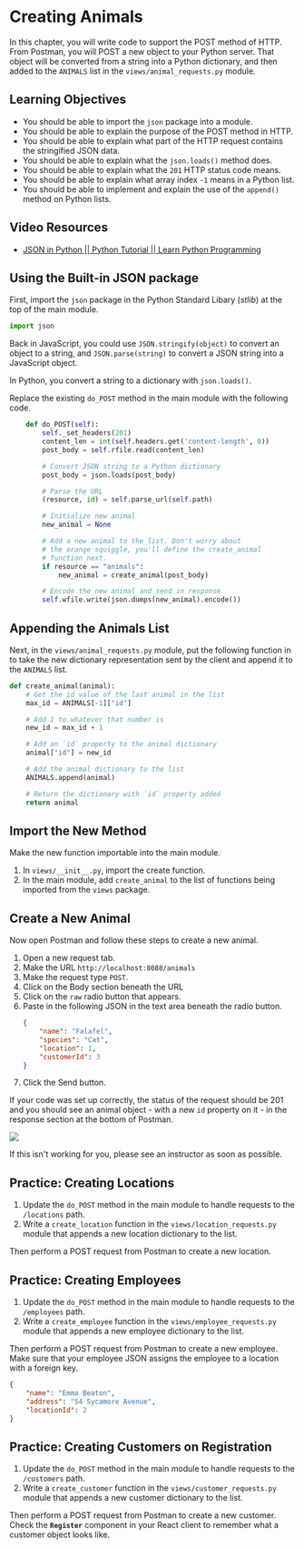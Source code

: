 # Creating Animals

In this chapter, you will write code to support the POST method of HTTP. From Postman, you will POST a new object to your Python server. That object will be converted from a string into a Python dictionary, and then added to the `ANIMALS` list in the `views/animal_requests.py` module.

## Learning Objectives

* You should be able to import the `json` package into a module.
* You should be able to explain the purpose of the POST method in HTTP.
* You should be able to explain what part of the HTTP request contains the stringified JSON data.
* You should be able to explain what the `json.loads()` method does.
* You should be able to explain what the `201` HTTP status code means.
* You should be able to explain what array index `-1` means in a Python list.
* You should be able to implement and explain the use of the `append()` method on Python lists.

## Video Resources

* [JSON in Python || Python Tutorial || Learn Python Programming](https://www.youtube.com/watch?v=pTT7HMqDnJw)


## Using the Built-in JSON package

First, import the `json` package in the Python Standard Libary (_stlib_) at the top of the main module.

```py
import json
```

Back in JavaScript, you could use `JSON.stringify(object)` to convert an object to a string, and `JSON.parse(string)` to convert a JSON string into a JavaScript object.

In Python, you convert a string to a dictionary with `json.loads()`.

Replace the existing `do_POST` method in the main module with the following code.

```py
    def do_POST(self):
        self._set_headers(201)
        content_len = int(self.headers.get('content-length', 0))
        post_body = self.rfile.read(content_len)

        # Convert JSON string to a Python dictionary
        post_body = json.loads(post_body)

        # Parse the URL
        (resource, id) = self.parse_url(self.path)

        # Initialize new animal
        new_animal = None

        # Add a new animal to the list. Don't worry about
        # the orange squiggle, you'll define the create_animal
        # function next.
        if resource == "animals":
            new_animal = create_animal(post_body)

        # Encode the new animal and send in response
        self.wfile.write(json.dumps(new_animal).encode())
```

## Appending the Animals List

Next, in the `views/animal_requests.py` module, put the following function in to take the new dictionary representation sent by the client and append it to the `ANIMALS` list.

```py
def create_animal(animal):
    # Get the id value of the last animal in the list
    max_id = ANIMALS[-1]["id"]

    # Add 1 to whatever that number is
    new_id = max_id + 1

    # Add an `id` property to the animal dictionary
    animal["id"] = new_id

    # Add the animal dictionary to the list
    ANIMALS.append(animal)

    # Return the dictionary with `id` property added
    return animal
```

## Import the New Method

Make the new function importable into the main module.

1. In `views/__init__.py`, import the create function.
1. In the main module, add `create_animal` to the list of functions being imported from the `views` package.

## Create a New Animal

Now open Postman and follow these steps to create a new animal.

1. Open a new request tab.
1. Make the URL `http://localhost:8088/animals`
1. Make the request type `POST`.
1. Click on the Body section beneath the URL
1. Click on the `raw` radio button that appears.
1. Paste in the following JSON in the text area beneath the radio button.
    ```json
    {
        "name": "Falafel",
        "species": "Cat",
        "location": 1,
        "customerId": 3
    }
    ```
1. Click the Send button.

If your code was set up correctly, the status of the request should be 201 and you should see an animal object - with a new `id` property on it - in the response section at the bottom of Postman.

![](./images/python-kennel-create-animal.gif)

If this isn't working for you, please see an instructor as soon as possible.

## Practice: Creating Locations

1. Update the `do_POST` method in the main module to handle requests to the `/locations` path.
1. Write a `create_location` function in the `views/location_requests.py` module that appends a new location dictionary to the list.

Then perform a POST request from Postman to create a new location.

## Practice: Creating Employees

1. Update the `do_POST` method in the main module to handle requests to the `/employees` path.
1. Write a `create_employee` function in the `views/employee_requests.py` module that appends a new employee dictionary to the list.

Then perform a POST request from Postman to create a new employee. Make sure that your employee JSON assigns the employee to a location with a foreign key.

```json
{
    "name": "Emma Beaton",
    "address": "54 Sycamore Avenue",
    "locationId": 2
}
```

## Practice: Creating Customers on Registration

1. Update the `do_POST` method in the main module to handle requests to the `/customers` path.
1. Write a `create_customer` function in the `views/customer_requests.py` module that appends a new customer dictionary to the list.

Then perform a POST request from Postman to create a new customer. Check the **`Register`** component in your React client to remember what a customer object looks like.

